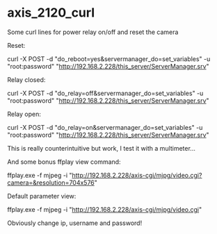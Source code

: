 # axis_2120_curl
Some curl lines for power relay on/off and reset the camera

Reset:

curl -X POST -d "do_reboot=yes&servermanager_do=set_variables" -u "root:password" "http://192.168.2.228/this_server/ServerManager.srv"

Relay closed:

curl -X POST -d "do_relay=off&servermanager_do=set_variables" -u "root:password" "http://192.168.2.228/this_server/ServerManager.srv"

Relay open:

curl -X POST -d "do_relay=on&servermanager_do=set_variables" -u "root:password" "http://192.168.2.228/this_server/ServerManager.srv"

This is really counterintuitive but work, I test it with a multimeter...

And some bonus ffplay view command:

ffplay.exe -f mjpeg -i "http://192.168.2.228/axis-cgi/mjpg/video.cgi?camera=&resolution=704x576"

Default parameter view:

ffplay.exe -f mjpeg -i "http://192.168.2.228/axis-cgi/mjpg/video.cgi"

Obviously change ip, username and password!
